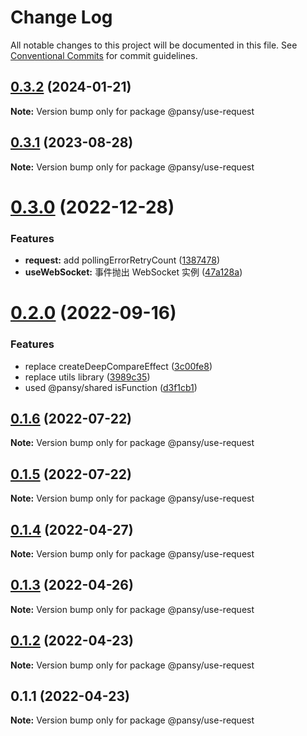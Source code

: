 # Change Log

All notable changes to this project will be documented in this file.
See [Conventional Commits](https://conventionalcommits.org) for commit guidelines.

## [0.3.2](https://github.com/pansyjs/react-hooks/compare/@pansy/use-request@0.3.1...@pansy/use-request@0.3.2) (2024-01-21)

**Note:** Version bump only for package @pansy/use-request





## [0.3.1](https://github.com/pansyjs/react-hooks/compare/@pansy/use-request@0.3.0...@pansy/use-request@0.3.1) (2023-08-28)

**Note:** Version bump only for package @pansy/use-request





# [0.3.0](https://github.com/pansyjs/react-hooks/compare/@pansy/use-request@0.2.0...@pansy/use-request@0.3.0) (2022-12-28)


### Features

* **request:** add pollingErrorRetryCount ([1387478](https://github.com/pansyjs/react-hooks/commit/138747804b60e97d6ff6e7c476c39488ebe03b75))
* **useWebSocket:** 事件抛出 WebSocket 实例 ([47a128a](https://github.com/pansyjs/react-hooks/commit/47a128af648a5addfbaa53d10669eea38e3353d7))





# [0.2.0](https://github.com/pansyjs/react-hooks/compare/@pansy/use-request@0.1.6...@pansy/use-request@0.2.0) (2022-09-16)


### Features

* replace createDeepCompareEffect ([3c00fe8](https://github.com/pansyjs/react-hooks/commit/3c00fe8a33cac410f0c3d245e84027ca01431943))
* replace utils library ([3989c35](https://github.com/pansyjs/react-hooks/commit/3989c35e2bb5bf96f538e1b2c78aa306c63541e3))
* used @pansy/shared isFunction ([d3f1cb1](https://github.com/pansyjs/react-hooks/commit/d3f1cb1f7b8bd61bbf9fac19d4972bec7356f705))





## [0.1.6](https://github.com/pansyjs/react-hooks/compare/@pansy/use-request@0.1.5...@pansy/use-request@0.1.6) (2022-07-22)

**Note:** Version bump only for package @pansy/use-request





## [0.1.5](https://github.com/pansyjs/react-hooks/compare/@pansy/use-request@0.1.4...@pansy/use-request@0.1.5) (2022-07-22)

**Note:** Version bump only for package @pansy/use-request





## [0.1.4](https://github.com/pansyjs/react-hooks/compare/@pansy/use-request@0.1.3...@pansy/use-request@0.1.4) (2022-04-27)

**Note:** Version bump only for package @pansy/use-request





## [0.1.3](https://github.com/pansyjs/react-hooks/compare/@pansy/use-request@0.1.2...@pansy/use-request@0.1.3) (2022-04-26)

**Note:** Version bump only for package @pansy/use-request





## [0.1.2](https://github.com/pansyjs/react-hooks/compare/@pansy/use-request@0.1.1...@pansy/use-request@0.1.2) (2022-04-23)

**Note:** Version bump only for package @pansy/use-request





## 0.1.1 (2022-04-23)

**Note:** Version bump only for package @pansy/use-request
